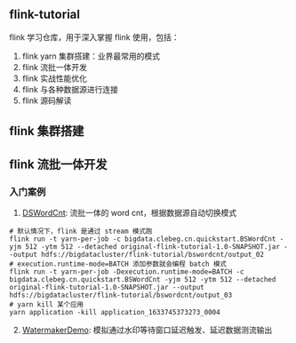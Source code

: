 ## flink-tutorial
flink 学习仓库，用于深入掌握 flink 使用，包括：
1. flink yarn 集群搭建：业界最常用的模式
2. flink 流批一体开发
3. flink 实战性能优化
4. flink 与各种数据源进行连接
5. flink 源码解读

## flink 集群搭建

## flink 流批一体开发
### 入门案例
1. [DSWordCnt](./src/main/java/bigdata/clebeg/cn/quickstart/BSWordCnt.java): 流批一体的 word cnt，根据数据源自动切换模式
```shell
# 默认情况下，flink 是通过 stream 模式跑
flink run -t yarn-per-job -c bigdata.clebeg.cn.quickstart.BSWordCnt -yjm 512 -ytm 512 --detached original-flink-tutorial-1.0-SNAPSHOT.jar --output hdfs://bigdatacluster/flink-tutorial/bswordcnt/output_02
# execution.runtime-mode=BATCH 添加参数就会编程 batch 模式
flink run -t yarn-per-job -Dexecution.runtime-mode=BATCH -c bigdata.clebeg.cn.quickstart.BSWordCnt -yjm 512 -ytm 512 --detached original-flink-tutorial-1.0-SNAPSHOT.jar --output hdfs://bigdatacluster/flink-tutorial/bswordcnt/output_03
# yarn kill 某个应用
yarn application -kill application_1633745373273_0004
```
2. [WatermakerDemo](./src/main/java/bigdata/clebeg/cn/quickstart/abouttime/WatermakerDemo.java): 模拟通过水印等待窗口延迟触发、延迟数据测流输出

